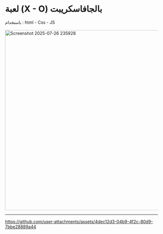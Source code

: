 

<h1> لعبة (X - O) بالجافاسكريبت  </h1>    

<div>  باستخدام :  html - Css - JS     </div>

<br>
<img width="626" height="595" alt="Screenshot 2025-07-26 235928" src="https://github.com/user-attachments/assets/62501f29-8182-42c1-976f-a2d6a64a07e4"/> <hr>





https://github.com/user-attachments/assets/4dec12d3-04b9-4f2c-80d9-7bbe28889a44

